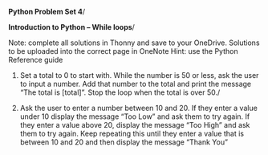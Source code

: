 **Python Problem Set 4**/

**Introduction to Python – While loops**/

Note: complete all solutions in Thonny and save to your OneDrive. Solutions to be uploaded into the correct page in OneNote
Hint: use the Python Reference guide

1.	Set a total to 0 to start with. While the number is 50 or less, ask the user to input a number. Add that number to the total and print the message “The total is [total]”. Stop the loop when the total is over 50./
   
2.	Ask the user to enter a number between 10 and 20. If they enter a value under 10 display the message “Too Low” and ask them to try again. If they enter a value above 20, display the message “Too High” and ask them to try again. Keep repeating this until they enter a value that is between 10 and 20 and then display the message “Thank You”
